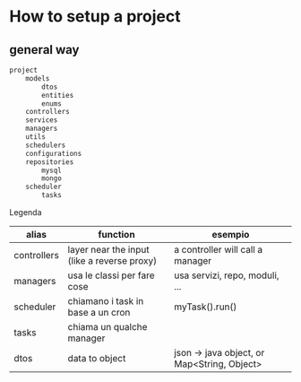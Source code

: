 # How to setup a project

## general way

```txt
project
	models
		dtos
		entities
		enums
	controllers
	services
	managers
	utils
	schedulers
	configurations
	repositories
		mysql
		mongo
	scheduler
		tasks
```

Legenda

| alias       | function                                    | esempio                                     |
| ----------- | ------------------------------------------- | ------------------------------------------- |
| controllers | layer near the input (like a reverse proxy) | a controller will call a manager            |
| managers    | usa le classi per fare cose                 | usa servizi, repo, moduli, ...              |
| scheduler   | chiamano i task in base a un cron           | myTask().run()                              |
| tasks       | chiama un qualche manager                   |                                             |
| dtos        | data to object                              | json -> java object, or Map<String, Object> |